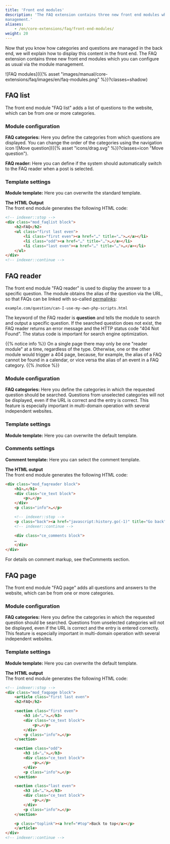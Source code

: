 ```yaml
---
title: 'Front end modules'
description: 'The FAQ extension contains three new front end modules which you can configure as usual via the module 
management.'
aliases:
    - /en/core-extensions/faq/front-end-modules/
weight: 20
---
```


Now that you know how categories and questions are managed in the back end, we will explain how to display this content 
in the front end. The FAQ extension contains three new front end modules which you can configure as usual via the 
module management.

![FAQ modules]({{% asset "images/manual/core-extensions/faq/images/en/faq-modules.png" %}}?classes=shadow)


## FAQ list

The front end module "FAQ list" adds a list of questions to the website, which can be from one or more categories.


### Module configuration

**FAQ categories:** Here you define the categories from which questions are displayed. You can change the order of the 
categories using the navigation icon ![Move question]({{% asset "icons/drag.svg" %}}?classes=icon "Move question").

**FAQ reader:** Here you can define if the system should automatically switch to the FAQ reader when a post is selected.


### Template settings

**Module template:** Here you can overwrite the standard template.

**The HTML Output**  
The front end module generates the following HTML code:

```html
<!-- indexer::stop -->
<div class="mod_faqlist block">
    <h2>FAQ</h2>
    <ul class="first last even">
        <li class="first even"><a href="…" title="…">…</a></li>
        <li class="odd"><a href="…" title="…">…</a></li>
        <li class="last even"><a href="…" title="…">…</a></li>
    </ul>
</div>
<!-- indexer::continue -->
```


## FAQ reader

The front end module "FAQ reader" is used to display the answer to a specific question. The module obtains the alias of 
the question via the URL, so that FAQs can be linked with so-called [permalinks](https://en.wikipedia.org/wiki/Permalink):

`example.com/question/can-I-use-my-own-php-scripts.html`

The keyword of the FAQ reader is **question** and tells the module to search and output a specific question. If the 
searched question does not exist, the FAQ reader returns an error message and the HTTP status code "404 Not Found". 
The status code is important for search engine optimization.

{{% notice info %}}
On a single page there may only be one "reader module" at a time, regardless of the type. Otherwise, one or the other 
module would trigger a 404 page, because, for example, the alias of a FAQ cannot be found in a calendar, or vice versa 
the alias of an event in a FAQ category.
{{% /notice %}}


### Module configuration

**FAQ categories:** Here you define the categories in which the requested question should be searched. Questions from 
unselected categories will not be displayed, even if the URL is correct and the entry is correct. This feature is 
especially important in multi-domain operation with several independent websites.


### Template settings

**Module template:** Here you can overwrite the default template.


### Comments settings

**Comment template:** Here you can select the comment template.

**The HTML output**  
The front end module generates the following HTML code:

```html
<div class="mod_faqreader block">
    <h1>…</h1>
    <div class="ce_text block">
        <p>…</p> 
    </div>
    <p class="info">…</p>

    <!-- indexer::stop -->
    <p class="back"><a href="javascript:history.go(-1)" title="Go back">Go back</a></p>
    <!-- indexer::continue -->

    <div class="ce_comments block">
    …
    </div>
</div>
```

For details on comment markup, see theComments section.


## FAQ page

The front end module "FAQ page" adds all questions and answers to the website, which can be from one or more categories.


### Module configuration

**FAQ categories:** Here you define the categories in which the requested question should be searched. Questions from 
unselected categories will not be displayed, even if the URL is correct and the entry is entered correctly. This 
feature is especially important in multi-domain operation with several independent websites.


### Template settings

**Module template:** Here you can overwrite the default template.

**The HTML output**  
The front end module generates the following HTML code:

```html
<!-- indexer::stop -->
<div class="mod_faqpage block">
    <article class="first last even">
    <h2>FAQ</h2>

    <section class="first even">
        <h3 id="…">…</h3>
        <div class="ce_text block">
            <p>…</p>
        </div>
        <p class="info">…</p>
    </section>

    <section class="odd">
        <h3 id="…">…</h3>
        <div class="ce_text block">
            <p>…</p>
        </div>
        <p class="info">…</p>
    </section>

    <section class="last even">
        <h3 id="…">…</h3>
        <div class="ce_text block">
            <p>…</p>
        </div>
        <p class="info">…</p>
    </section>

    <p class="toplink"><a href="#top">Back to top</a></p>
    </article>
</div>
<!-- indexer::continue -->
```
